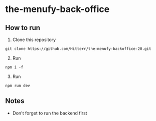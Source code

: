 # the-menufy-back-office

## How to run

1. Clone this repository

```shell
git clone https://github.com/Hitterr/the-menufy-backoffice-20.git
```

2. Run

```shell
npm i -f
```

3. Run

```shell
npm run dev
```

## Notes

- Don't forget to run the backend first
